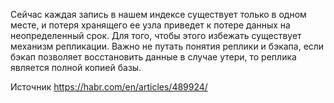 Сейчас каждая запись в нашем индексе существует только в одном месте, и потеря хранящего ее узла приведет к потере данных на неопределенный срок. Для того, чтобы этого избежать существует механизм репликации. Важно не путать понятия реплики и бэкапа, если бэкап позволяет восстановить данные в случае утери, то реплика является полной копией базы.

Источник https://habr.com/en/articles/489924/